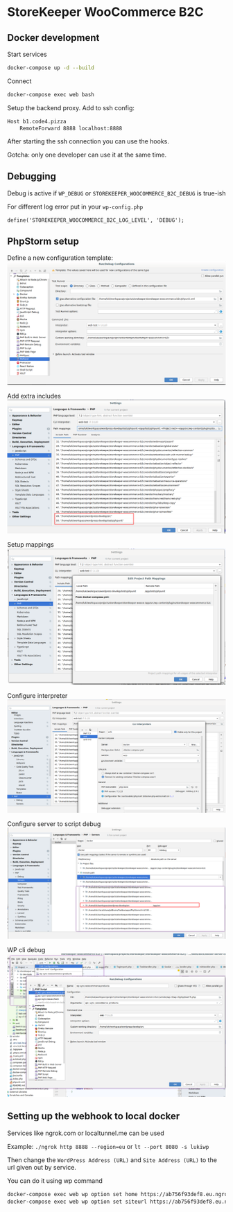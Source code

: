 # StoreKeeper WooCommerce B2C

## Docker development

Start services

```bash
docker-compose up -d --build
```

Connect

```bash
docker-compose exec web bash
```

Setup the backend proxy. Add to ssh config:

```
Host b1.code4.pizza
    RemoteForward 8888 localhost:8888
```
After starting the ssh connection you can use the hooks.

Gotcha: only one developer can use it at the same time.

## Debugging

Debug is active if `WP_DEBUG` or `STOREKEEPER_WOOCOMMERCE_B2C_DEBUG` is true-ish


For different log error put in your `wp-config.php` 

```
define('STOREKEEPER_WOOCOMMERCE_B2C_LOG_LEVEL', 'DEBUG');
```

## PhpStorm setup

Define a new configuration template:
![phpunit configuration template](./phpunit-config.png)

Add extra includes
![Add extra includes](./extra-includes.png)

Setup mappings
![Mappings](./extra-includes-mappings.png)

Configure interpreter
![php interpreter](./interpreter-config.png)

Configure server to script debug
![server configuration](./docker-server-config.png)

WP cli debug
![WP cli config run](./wp-cli-config.png)

## Setting up the webhook to local docker

Services like ngrok.com or localtunnel.me  can be used

Example: `./ngrok http 8888 --region=eu` or `lt --port 8080 -s lukiwp` 

Then change the `WordPress Address (URL)` and `Site Address (URL)` to the url given out by service.

You can do it using wp command
```bash
docker-compose exec web wp option set home https://ab756f93def8.eu.ngrok.io/
docker-compose exec web wp option set siteurl https://ab756f93def8.eu.ngrok.io/
```
